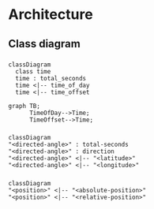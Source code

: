 # Architecture

## Class diagram

### <time>

```mermaid
classDiagram
  class time
  time : total_seconds
  time <|-- time_of_day
  time <|-- time_offset
```

```mermaid
graph TB;
      TimeOfDay-->Time;
      TimeOffset-->Time;
```

### <directed-angle>

```mermaid
classDiagram
"<directed-angle>" : total-seconds
"<directed-angle>" : direction
"<directed-angle>" <|-- "<latitude>"
"<directed-angle>" <|-- "<longitude>"
``` 

### <position>

```mermaid
classDiagram
"<position>" <|-- "<absolute-position>"
"<position>" <|-- "<relative-position>"
```
